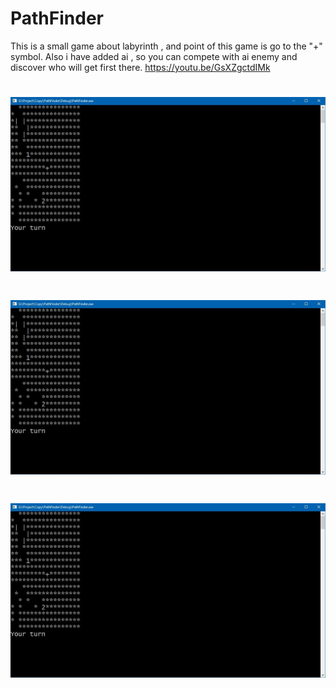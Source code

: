 # PathFinder
This is a small game about labyrinth , and point of this game is go to the "+" symbol. Also i have added ai , so you can compete with ai enemy and discover who will get first there.
https://youtu.be/GsXZgctdIMk
# ![alt text](https://github.com/PanVova/PathFinder/blob/master/part1.JPG)
# ![alt text](https://github.com/PanVova/PathFinder/blob/master/part1.JPG)
# ![alt text](https://github.com/PanVova/PathFinder/blob/master/part1.JPG)
